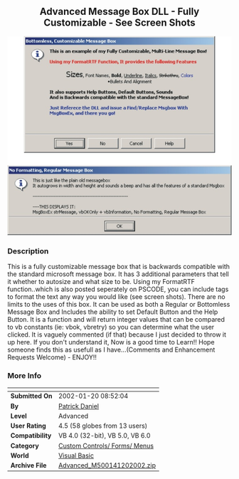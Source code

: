 ﻿<div align="center">

## Advanced Message Box DLL \- Fully Customizable \- See Screen Shots

<img src="PIC200212091546468.jpg">
</div>

### Description

This is a fully customizable message box that is backwards compatible with the standard microsoft message box. It has 3 additional parameters that tell it whether to autosize and what size to be. Using my FormatRTF function..which is also posted seperately on PSCODE, you can include tags to format the text any way you would like (see screen shots). There are no limits to the uses of this box. It can be used as both a Regular or Bottomless Message Box and Includes the ability to set Default Button and the Help Button. It is a function and will return integer values that can be compared to vb constants (ie: vbok, vbretry) so you can determine what the user clicked. It is vaguely commented (if that) because I just decided to throw it up here. If you don't understand it, Now is a good time to Learn!! Hope someone finds this as usefull as I have...(Comments and Enhancement Requests Welcome) - ENJOY!!
 
### More Info
 


<span>             |<span>
---                |---
**Submitted On**   |2002-01-20 08:52:04
**By**             |[Patrick Daniel](https://github.com/Planet-Source-Code/PSCIndex/blob/master/ByAuthor/patrick-daniel.md)
**Level**          |Advanced
**User Rating**    |4.5 (58 globes from 13 users)
**Compatibility**  |VB 4\.0 \(32\-bit\), VB 5\.0, VB 6\.0
**Category**       |[Custom Controls/ Forms/  Menus](https://github.com/Planet-Source-Code/PSCIndex/blob/master/ByCategory/custom-controls-forms-menus__1-4.md)
**World**          |[Visual Basic](https://github.com/Planet-Source-Code/PSCIndex/blob/master/ByWorld/visual-basic.md)
**Archive File**   |[Advanced\_M500141202002\.zip](https://github.com/Planet-Source-Code/patrick-daniel-advanced-message-box-dll-fully-customizable-see-screen-shots__1-30977/archive/master.zip)








